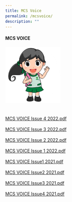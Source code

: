 ```yaml
---
title: MCS Voice
permalink: /mcsvoice/
description: ""
---
```

<h4><strong>MCS VOICE</strong></h4>
<img style="width: 35%;" src="/images/mcs.jpg" align = "left" /><br><br><br>
<br><br><br><br><br><br><br><br><br>
<p>
<a href="/files/MCS%20VOICE%20Issue%204%202022.pdf">MCS VOICE Issue 4 2022.pdf</a>
<br /><br />
<a href="/files/MCS%20VOICE%20Issue%203%202022.pdf">MCS VOICE Issue 3 2022.pdf</a>
<br /><br />
<a href="/files/MCS%20VOICE%20Issue%202%202022.pdf">MCS VOICE Issue 2 2022.pdf</a>
<br /><br /><a href="/files/MCS%20VOICE%20Issue%201%202022.pdf">MCS VOICE Issue 1 2022.pdf</a>
<br /><br /><a href="/files/MCS%20VOICE%20Issue1%202021.pdf">MCS VOICE Issue1 2021.pdf</a><br /><br /><a href="/files/MCS%20VOICE%20Issue2%202021.pdf">MCS VOICE Issue2 2021.pdf</a><br /><br /><a href="/files/MCS%20VOICE%20Issue3%202021.pdf">MCS VOICE Issue3 2021.pdf</a><br /><br /><a href="/files/MCS%20VOICE%20Issue4%202021.pdf">MCS VOICE Issue4 2021.pdf</a></p>